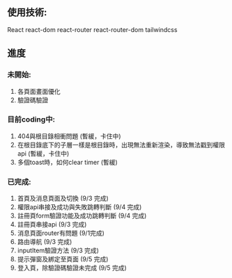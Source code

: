 ## 使用技術:
React
react-dom
react-router
react-router-dom
tailwindcss

## 進度

### 未開始:
1. 各頁面畫面優化
2. 驗證碼驗證

### 目前coding中:
1. 404與根目錄相衝問題 (暫緩，卡住中)
2. 在根目錄底下的子層一樣是根目錄時，出現無法重新渲染，導致無法戳到權限api (暫緩，卡住中)
3. 多個toast時，如何clear timer (暫緩)

### 已完成:
1. 首頁及消息頁面及切換 (9/3 完成)
2. 權限api串接及成功與失敗跳轉判斷 (9/4 完成)
3. 註冊頁form驗證功能及成功跳轉判斷 (9/4 完成)
4. 註冊頁串接api (9/3 完成)
5. 消息頁面router有問題 (9/1完成)
6. 路由導航 (9/3 完成)
7. inputItem驗證方法 (9/3 完成)
8. 提示彈窗及綁定至頁面 (9/5 完成)
9. 登入頁，除驗證碼驗證未完成 (9/5 完成)



